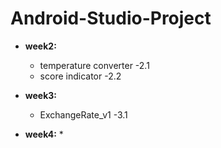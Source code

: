 # Android-Studio-Project

* **week2:**
  * temperature converter -2.1
  * score indicator -2.2

* **week3:**
  * ExchangeRate_v1 -3.1

* **week4:**
  * 